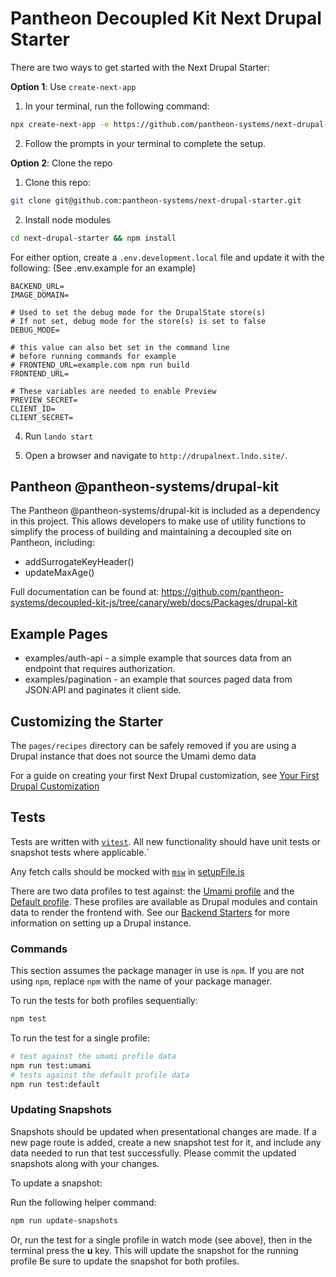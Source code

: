 # Pantheon Decoupled Kit Next Drupal Starter

There are two ways to get started with the Next Drupal Starter:

**Option 1**: Use `create-next-app`

1. In your terminal, run the following command:

```bash
npx create-next-app -e https://github.com/pantheon-systems/next-drupal-starter --use-npm
```

2. Follow the prompts in your terminal to complete the setup.

**Option 2**: Clone the repo

1. Clone this repo:

```bash
git clone git@github.com:pantheon-systems/next-drupal-starter.git
```

2. Install node modules

```bash
cd next-drupal-starter && npm install
```

For either option, create a `.env.development.local` file and update it with the following:
(See .env.example for an example)

```
BACKEND_URL=
IMAGE_DOMAIN=

# Used to set the debug mode for the DrupalState store(s)
# If not set, debug mode for the store(s) is set to false
DEBUG_MODE=

# this value can also bet set in the command line
# before running commands for example
# FRONTEND_URL=example.com npm run build
FRONTEND_URL=

# These variables are needed to enable Preview
PREVIEW_SECRET=
CLIENT_ID=
CLIENT_SECRET=
```

4. Run `lando start`

5. Open a browser and navigate to `http://drupalnext.lndo.site/`.

## Pantheon @pantheon-systems/drupal-kit

The Pantheon @pantheon-systems/drupal-kit is included as a dependency in this project. This allows developers to make use
of utility functions to simplify the process of building and maintaining a decoupled site on Pantheon,
including:

- addSurrogateKeyHeader()
- updateMaxAge()

Full documentation can be found at: https://github.com/pantheon-systems/decoupled-kit-js/tree/canary/web/docs/Packages/drupal-kit

## Example Pages

- examples/auth-api - a simple example that sources data from an endpoint that requires authorization.
- examples/pagination - an example that sources paged data from JSON:API and paginates it client side.

## Customizing the Starter

The `pages/recipes` directory can be safely removed if you are using a Drupal instance that does not
source the Umami demo data


For a guide on creating your first Next Drupal customization, see [Your First Drupal Customization](https://github.com/pantheon-systems/decoupled-kit-js/blob/canary/web/docs/Frontend%20Starters/Next%20Drupal/your-first-customization.md)

## Tests

Tests are written with [`vitest`](https://vitest.dev/). All new functionality should have unit tests or snapshot tests where applicable.`

Any fetch calls should be mocked with [`msw`](https://mswjs.io/docs/basics/request-matching) in [setupFile.js](./__tests__/setupFile.js)

There are two data profiles to test against: the [Umami profile](https://www.drupal.org/project/pantheon_decoupled_umami_demo) and the [Default profile](https://www.drupal.org/project/pantheon_decoupled).
These profiles are available as Drupal modules and contain data to render the frontend with.
See our [Backend Starters](https://github.com/pantheon-systems/decoupled-kit-js/tree/canary/web/docs/Backend%20Starters/Decoupled%20Drupal) for more information on setting up a Drupal instance.

### Commands

This section assumes the package manager in use is `npm`. If you are not using `npm`, replace `npm` with the name of your package manager.

To run the tests for both profiles sequentially:

```bash
npm test
```


To run the test for a single profile:

```bash
# test against the umami profile data
npm run test:umami
# tests against the default profile data
npm run test:default
```

### Updating Snapshots

Snapshots should be updated when presentational changes are made.
If a new page route is added, create a new snapshot test for it, and include any data needed to run that test successfully.
Please commit the updated snapshots along with your changes.

To update a snapshot:

Run the following helper command:

```bash
npm run update-snapshots
```

Or, run the test for a single profile in watch mode (see above), then in the terminal press the **u** key.
This will update the snapshot for the running profile
Be sure to update the snapshot for both profiles.
